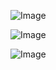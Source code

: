 ![Image](https://github.com/user-attachments/assets/1d86e6ac-55db-4454-be55-97aca369529c)

![Image](https://github.com/user-attachments/assets/8fe77b3d-58b5-4982-96ef-bdf752e5c6f2)

![Image](https://github.com/user-attachments/assets/f2d04f55-96c1-40d1-85bb-22125ba39b5a)